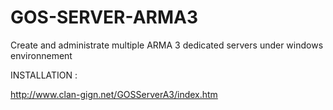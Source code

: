 GOS-SERVER-ARMA3
================

Create and administrate multiple  ARMA 3 dedicated servers under windows environnement

INSTALLATION :

http://www.clan-gign.net/GOSServerA3/index.htm
